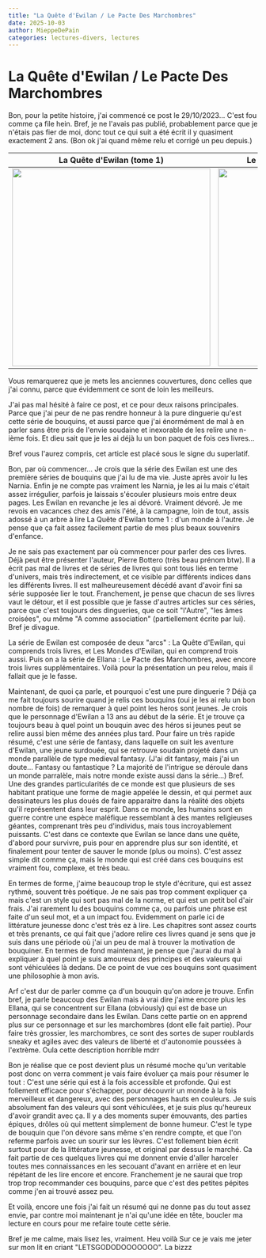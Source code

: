 ```yaml
---
title: "La Quête d'Ewilan / Le Pacte Des Marchombres"
date: 2025-10-03
author: MieppeDePain
categories: lectures-divers, lectures
---
```

# La Quête d'Ewilan / Le Pacte Des Marchombres

Bon, pour la petite histoire, j'ai commencé ce post le 29/10/2023... C'est fou comme ça file hein.
Bref, je ne l'avais pas publié, probablement parce que je n'étais pas fier de moi, donc tout ce qui suit a été écrit il y quasiment exactement 2 ans. (Bon ok j'ai quand même relu et corrigé un peu depuis.)

La Quête d'Ewilan (tome 1)         |  Le Pacte des Marchombres (tome 1)
:-------------------------:|:-------------------------:
<img src="/MieppeDePain_blog/assets/images/ewilan.jpg" alt="" width="400"/>|  <img src="/MieppeDePain_blog/assets/images/le_pacte_des_marchombres.jpg" alt="" width="400"/>

Vous remarquerez que je mets les anciennes couvertures, donc celles que j'ai connu, parce que évidemment ce sont de loin les meilleurs.

J'ai pas mal hésité à faire ce post, et ce pour deux raisons principales. Parce que j'ai peur de ne pas rendre honneur à la pure dinguerie qu'est cette série de bouquins, et aussi parce que j'ai énormément de mal à en parler sans être pris de l'envie soudaine et inexorable de les relire une n-ième fois. Et dieu sait que je les ai déjà lu un bon paquet de fois ces livres...

Bref vous l'aurez compris, cet article est placé sous le signe du superlatif. 

Bon, par où commencer...
Je crois que la série des Ewilan est une des première séries de bouquins que j'ai lu de ma vie. Juste après avoir lu les Narnia. Enfin je ne compte pas vraiment les Narnia, je les ai lu mais c'était assez irrégulier, parfois je laissais s'écouler plusieurs mois entre deux pages.
Les Ewilan en revanche je les ai dévoré. Vraiment dévoré.
Je me revois en vacances chez des amis l'été, à la campagne, loin de tout, assis adossé à un arbre à lire La Quête d'Ewilan tome 1 : d'un monde à l'autre. Je pense que ça fait assez facilement partie de mes plus beaux souvenirs d'enfance.

Je ne sais pas exactement par où commencer pour parler des ces livres. Déjà peut être présenter l'auteur, Pierre Bottero (très beau prénom btw). Il a écrit pas mal de livres et de séries de livres qui sont tous liés en terme d'univers, mais très indirectement, et ce visible par différents indices dans les différents livres. Il est malheureusement décédé avant d'avoir fini sa série supposée lier le tout. 
Franchement, je pense que chacun de ses livres vaut le détour, et il est possible que je fasse d'autres articles sur ces séries, parce que c'est toujours des dingueries, que ce soit "l'Autre", "les âmes croisées", ou même "A comme association" (partiellement écrite par lui).
Bref je divague.

La série de Ewilan est composée de deux "arcs" : La Quête d'Ewilan, qui comprends trois livres, et Les Mondes d'Ewilan, qui en comprend trois aussi. Puis on a la série de Ellana : Le Pacte des Marchombres, avec encore trois livres supplémentaires. Voilà pour la présentation un peu relou, mais il fallait que je le fasse.

Maintenant, de quoi ça parle, et pourquoi c'est une pure dinguerie ?
Déjà ça me fait toujours sourire quand je relis ces bouquins (oui je les ai relu un bon nombre de fois) de remarquer à quel point les heros sont jeunes. Je crois que le personnage d'Ewilan a 13 ans au début de la série. Et je trouve ça toujours beau à quel point un bouquin avec des héros si jeunes peut se relire aussi bien même des années plus tard.
Pour faire un très rapide résumé, c'est une série de fantasy, dans laquelle on suit les aventure d'Ewilan, une jeune surdouée, qui se retrouve soudain projeté dans un monde parallèle de type medieval fantasy. (J'ai dit fantasy, mais j'ai un doute... Fantasy ou fantastique ? La majorité de l'intrigue se déroule dans un monde parralèle, mais notre monde existe aussi dans la série...) Bref. Une des grandes particularités de ce monde est que plusieurs de ses habitant pratique une forme de magie appelée le dessin, et qui permet aux dessinateurs les plus doués de faire apparaitre dans la réalité des objets qu'il représentent dans leur esprit. Dans ce monde, les humains sont en guerre contre une espèce maléfique ressemblant à des mantes religieuses géantes, comprenant très peu d'individus, mais tous incroyablement puissants. C'est dans ce contexte que Ewilan se lance dans une quête, d'abord pour survivre, puis pour en apprendre plus sur son identité, et finalement pour tenter de sauver le monde (plus ou moins).
C'est assez simple dit comme ça, mais le monde qui est créé dans ces bouquins est vraiment fou, complexe, et très beau.

En termes de forme, j'aime beaucoup trop le style d'écriture, qui est assez rythmé, souvent très poétique. Je ne sais pas trop comment expliquer ça mais c'est un style qui sort pas mal de la norme, et qui est un petit bol d'air frais. J'ai rarement lu des bouquins comme ça, ou parfois une phrase est faite d'un seul mot, et a un impact fou. Evidemment on parle ici de littérature jeunesse donc c'est très ez à lire. Les chapitres sont assez courts et très prenants, ce qui fait que j'adore relire ces livres quand je sens que je suis dans une période où j'ai un peu de mal à trouver la motivation de bouquiner.
En termes de fond maintenant, je pense que j'aurai du mal à expliquer à quel point je suis amoureux des principes et des valeurs qui sont véhiculées là dedans. De ce point de vue ces bouquins sont quasiment une philosophie à mon avis.

Arf c'est dur de parler comme ça d'un bouquin qu'on adore je trouve.
Enfin bref, je parle beaucoup des Ewilan mais à vrai dire j'aime encore plus les Ellana, qui se concentrent sur Ellana (obviously) qui est de base un personnage secondaire dans les Ewilan.
Dans cette partie on en apprend plus sur ce personnage et sur les marchombres (dont elle fait partie). Pour faire très grossier, les marchombres, ce sont des sortes de super roublards sneaky et agiles avec des valeurs de liberté et d'autonomie poussées à l'extrème. 
Oula cette description horrible mdrr

Bon je réalise que ce post devient plus un résumé moche qu'un veritable post donc on verra comment je vais faire évoluer ça mais pour résumer le tout :
C'est une série qui est à la fois accessible et profonde. Qui est follement efficace pour s'échapper, pour découvrir un monde à la fois merveilleux et dangereux, avec des personnages hauts en couleurs. Je suis absolument fan des valeurs qui sont véhiculées, et je suis plus qu'heureux d'avoir grandit avec ça. Il y a des moments super émouvants, des parties épiques, drôles où qui mettent simplement de bonne humeur. C'est le type de bouquin que l'on dévore sans même s'en rendre compte, et que l'on referme parfois avec un sourir sur les lèvres. C'est follement bien écrit surtout pour de la littérature jeunesse, et original par dessus le marché. 
Ca fait partie de ces quelques livres qui me donnent envie d'aller harceler toutes mes connaissances en les secouant d'avant en arrière et en leur répétant de les lire encore et encore.
Franchement je ne saurai que trop trop trop recommander ces bouquins, parce que c'est des petites pépites comme j'en ai trouvé assez peu.

Et voilà, encore une fois j'ai fait un résumé qui ne donne pas du tout assez envie, par contre moi maintenant je n'ai qu'une idée en tête, boucler ma lecture en cours pour me refaire toute cette série.

Bref je me calme, mais lisez les, vraiment.
Heu voilà
Sur ce je vais me jeter sur mon lit en criant "LETSGODODOOOOOOO".
La bizzz